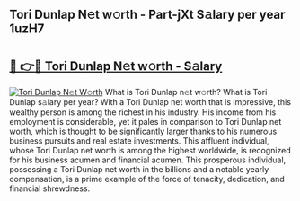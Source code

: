 ## Tori Dunlap N𝚎t w𝚘rth - Part-jXt S𝚊lary per year 1uzH7

# <h2><a href="http://gc25si.nevu.top/?p=Tori+Dunlap">🔗 👉🔴 Tori Dunlap N𝚎t w𝚘rth - S𝚊lary</a></h2>

[![Tori Dunlap N𝚎t W𝚘rth](https://i.imgur.com/Oavwk0R.jpeg)](http://gc25si.nevu.top/?p=Tori+Dunlap)
What is Tori Dunlap n𝚎t w𝚘rth? What is Tori Dunlap s𝚊lary per year?
With a Tori Dunlap net worth that is impressive, this wealthy person is among the richest in his industry. His income from his employment is considerable, yet it pales in comparison to Tori Dunlap net worth, which is thought to be significantly larger thanks to his numerous business pursuits and real estate investments. This affluent individual, whose Tori Dunlap net worth is among the highest worldwide, is recognized for his business acumen and financial acumen. This prosperous individual, possessing a Tori Dunlap net worth in the billions and a notable yearly compensation, is a prime example of the force of tenacity, dedication, and financial shrewdness.
